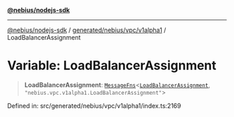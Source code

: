 [**@nebius/nodejs-sdk**](../../../../../README.md)

***

[@nebius/nodejs-sdk](../../../../../README.md) / [generated/nebius/vpc/v1alpha1](../README.md) / LoadBalancerAssignment

# Variable: LoadBalancerAssignment

> **LoadBalancerAssignment**: [`MessageFns`](../../../../../runtime/protos/core/interfaces/MessageFns.md)\<[`LoadBalancerAssignment`](../interfaces/LoadBalancerAssignment.md), `"nebius.vpc.v1alpha1.LoadBalancerAssignment"`\>

Defined in: src/generated/nebius/vpc/v1alpha1/index.ts:2169
